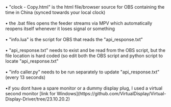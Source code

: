 <div dir="ltr">
• "clock - Copy.html" is the html file/browser source for OBS containing the time in China (synced towards your local clock)<br>
<br>
• the .bat files opens the feeder streams via MPV which automatically reopens itself whenever it loses signal or something<br>
<br>
• "info.lua" is the script for OBS that reads the "api_response.txt"<br>
<br>
• "api_response.txt" needs to exist and be read from the OBS script, but the file location is hard coded (so edit both the OBS script and python script to locate "api_response.txt"<br> 
<br>
• "info caller.py" needs to be run separately to update "api_response.txt" (every 13 seconds)<br>
<br>
•if you dont have a spare monitor or a dummy display plug, I used a virtual second monitor [link for Windows](https://github.com/VirtualDisplay/Virtual-Display-Driver/tree/23.10.20.2)  

</div>

